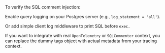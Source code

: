 To verify the SQL comment injection:

Enable query logging on your Postgres server (e.g., `log_statement = 'all'`).

Or add simple client log middleware to print SQL before `exec.`

If you want to integrate with real `OpenTelemetry` or `SQLCommenter` context, you can replace the dummy tags object with actual metadata from your tracing context.
